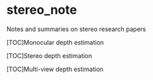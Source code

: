 # stereo_note
Notes and summaries on stereo research papers

[TOC]Monocular depth estimation

[TOC]Stereo depth estimation


[TOC]Multi-view depth estimation
